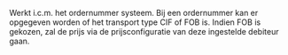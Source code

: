 Werkt i.c.m. het ordernummer systeem. Bij een ordernummer kan er opgegeven worden of het transport type CIF of FOB is. Indien FOB is gekozen, zal de prijs via de prijsconfiguratie van deze ingestelde debiteur gaan.